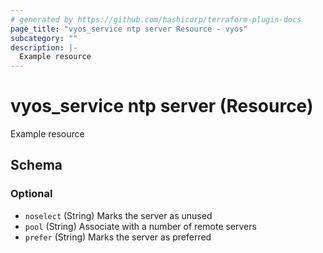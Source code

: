 ```yaml
---
# generated by https://github.com/hashicorp/terraform-plugin-docs
page_title: "vyos_service ntp server Resource - vyos"
subcategory: ""
description: |-
  Example resource
---
```


# vyos_service ntp server (Resource)

Example resource



<!-- schema generated by tfplugindocs -->
## Schema

### Optional

- `noselect` (String) Marks the server as unused
- `pool` (String) Associate with a number of remote servers
- `prefer` (String) Marks the server as preferred
